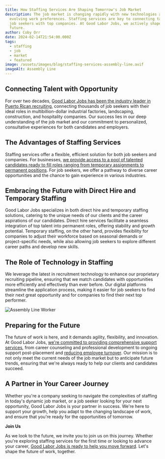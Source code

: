 ```yaml
---
title: How Staffing Services Are Shaping Tomorrow's Job Market
description: The job market is changing rapidly with new technologies and
  evolving work preferences. Staffing services are key to connecting talented
  job seekers with top companies. At Good Labor Jobs, we actively shape this
  future.
author: Coby Orr
date: 2024-02-14T21:54:00.000Z
tags:
  - staffing
  - job
  - market
  - featured
image: /assets/images/blog/staffing-services-assembly-line.avif
imageAlt: Assembly Line
---
```

## Connecting Talent with Opportunity

For over two decades, [Good Labor Jobs has been the industry leader in Puerto Rican recruiting](../../about), connecting thousands of job seekers with their ideal roles in multibillion-dollar industrial factories, landscaping, construction, and hospitality companies. Our success lies in our deep understanding of the job market and our commitment to personalized, consultative experiences for both candidates and employers.

## The Advantages of Staffing Services

Staffing services offer a flexible, efficient solution for both job seekers and companies. For businesses, [we provide access to a pool of talented candidates ready to fill roles ranging from temporary assignments to permanent positions](../../jobs). For job seekers, we offer a pathway to diverse career opportunities and the chance to gain experience in various industries.

## Embracing the Future with Direct Hire and Temporary Staffing

Good Labor Jobs specializes in both direct hire and temporary staffing solutions, catering to the unique needs of our clients and the career aspirations of our candidates. Direct hire services facilitate a seamless integration of top talent into permanent roles, offering stability and growth potential. Temporary staffing, on the other hand, provides flexibility for companies to adjust their workforce based on seasonal demands or project-specific needs, while also allowing job seekers to explore different career paths and develop new skills.

## The Role of Technology in Staffing

We leverage the latest in recruitment technology to enhance our proprietary recruiting pipeline, ensuring that we match candidates with opportunities more efficiently and effectively than ever before. Our digital platforms streamline the application process, making it easier for job seekers to find their next great opportunity and for companies to find their next top performer.

![Assembly Line Worker](/assets/images/blog/assembly-line-worker-staffing-services.avif)

## Preparing for the Future

The future of work is here, and it demands agility, flexibility, and innovation. At Good Labor Jobs, [we're committed to providing comprehensive support services](../../services), from career counseling and professional development to ongoing support post-placement and [reducing employee turnover](https://goodlaborjobs.com/blog/reducing-employee-turnover/). Our mission is to not only meet the current needs of the job market but to anticipate future trends, ensuring that we're always ready to help our clients and candidates succeed.

## A Partner in Your Career Journey

Whether you're a company seeking to navigate the complexities of staffing in today's dynamic job market, or a job seeker looking for your next opportunity, Good Labor Jobs is your partner in success. We're here to support your growth, help you adapt to the changing landscape of work, and ensure that you're ready for the opportunities of tomorrow.

**Join Us**

As we look to the future, we invite you to join us on this journey. Whether you're exploring staffing services for the first time or looking to advance your career, [Good Labor Jobs is ready to help you move forward](../../contact). Let's shape the future of work, together.
